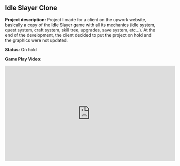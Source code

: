 ## Idle Slayer Clone

**Project description:** 
Project I made for a client on the upwork website, basically a copy of the Idle Slayer game with all its mechanics (idle system, quest system, craft system, skill tree, upgrades, save system, etc...).
At the end of the development, the client decided to put the project on hold and the graphics were not updated.

**Status:** 
On hold

**Game Play Video:** 
<iframe width="560" height="315" src="https://www.youtube.com/embed/wE-S2d2-Exs" title="YouTube video player" frameborder="0" allow="accelerometer; autoplay; clipboard-write; encrypted-media; gyroscope; picture-in-picture; web-share" allowfullscreen></iframe>
